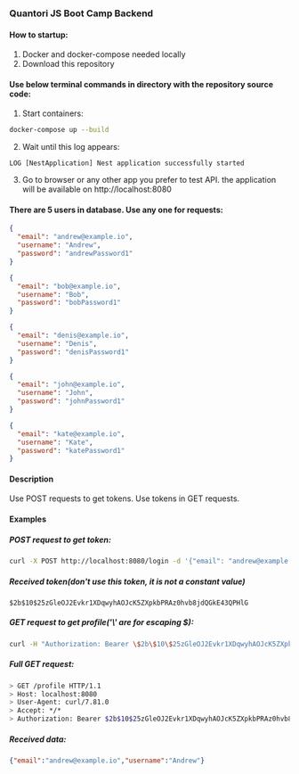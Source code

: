 ### Quantori JS Boot Camp Backend

#### How to startup:

1. Docker and docker-compose needed locally
2. Download this repository

#### Use below terminal commands in directory with the repository source code:

1. Start containers:

```bash
docker-compose up --build
```
2. Wait until this log appears:
```text
LOG [NestApplication] Nest application successfully started
```

3. Go to browser or any other app you prefer to test API. the application will be available on http://localhost:8080

#### There are 5 users in database. Use any one for requests:
```json
{
  "email": "andrew@example.io",
  "username": "Andrew",
  "password": "andrewPassword1"
}
```
```json
{
  "email": "bob@example.io",
  "username": "Bob",
  "password": "bobPassword1"
}
```
```json
{
  "email": "denis@example.io",
  "username": "Denis",
  "password": "denisPassword1"
}
```
```json
{
  "email": "john@example.io",
  "username": "John",
  "password": "johnPassword1"
}
```
```json
{
  "email": "kate@example.io",
  "username": "Kate",
  "password": "katePassword1"
}
```

#### Description

Use POST requests to get tokens. Use tokens in GET requests.

#### Examples

##### POST request to get token:
```bash
curl -X POST http://localhost:8080/login -d '{"email": "andrew@example.io", "password": "andrewPassword1"}' -H "Content-Type: application/json"
```
##### Received token(don't use this token, it is not a constant value)
```text
$2b$10$25zGleOJ2Evkr1XDqwyhAOJcK5ZXpkbPRAz0hvb8jdQGkE43QPHlG
```
##### GET request to get profile('\\' are for escaping $):
```bash
curl -H "Authorization: Bearer \$2b\$10\$25zGleOJ2Evkr1XDqwyhAOJcK5ZXpkbPRAz0hvb8jdQGkE43QPHlG" http://localhost:8080/profile
```
##### Full GET request:
```bash
> GET /profile HTTP/1.1
> Host: localhost:8080
> User-Agent: curl/7.81.0
> Accept: */*
> Authorization: Bearer $2b$10$25zGleOJ2Evkr1XDqwyhAOJcK5ZXpkbPRAz0hvb8jdQGkE43QPHlG
```
##### Received data:
```json
{"email":"andrew@example.io","username":"Andrew"}
```